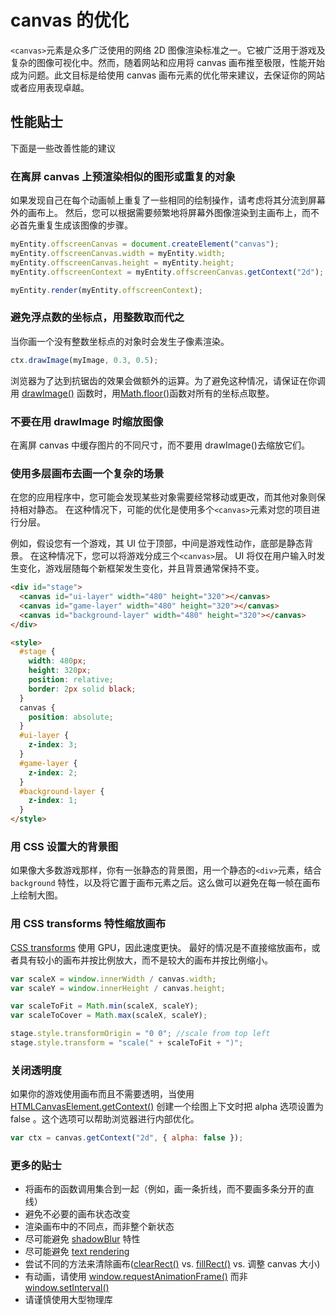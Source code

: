 # canvas 的优化

`<canvas>`元素是众多广泛使用的网络 2D 图像渲染标准之一。它被广泛用于游戏及复杂的图像可视化中。然而，随着网站和应用将 canvas 画布推至极限，性能开始成为问题。此文目标是给使用 canvas 画布元素的优化带来建议，去保证你的网站或者应用表现卓越。

## 性能贴士

下面是一些改善性能的建议

### 在离屏 canvas 上预渲染相似的图形或重复的对象

如果发现自己在每个动画帧上重复了一些相同的绘制操作，请考虑将其分流到屏幕外的画布上。 然后，您可以根据需要频繁地将屏幕外图像渲染到主画布上，而不必首先重复生成该图像的步骤。

```js
myEntity.offscreenCanvas = document.createElement("canvas");
myEntity.offscreenCanvas.width = myEntity.width;
myEntity.offscreenCanvas.height = myEntity.height;
myEntity.offscreenContext = myEntity.offscreenCanvas.getContext("2d");

myEntity.render(myEntity.offscreenContext);
```

### 避免浮点数的坐标点，用整数取而代之

当你画一个没有整数坐标点的对象时会发生子像素渲染。

```js
ctx.drawImage(myImage, 0.3, 0.5);
```

浏览器为了达到抗锯齿的效果会做额外的运算。为了避免这种情况，请保证在你调用 [drawImage()](https://developer.mozilla.org/zh-CN/docs/Web/API/CanvasRenderingContext2D/drawImage) 函数时，用[Math.floor()](https://developer.mozilla.org/zh-CN/docs/Web/JavaScript/Reference/Global_Objects/Math/floor)函数对所有的坐标点取整。

### 不要在用 drawImage 时缩放图像

在离屏 canvas 中缓存图片的不同尺寸，而不要用 drawImage()去缩放它们。

### 使用多层画布去画一个复杂的场景

在您的应用程序中，您可能会发现某些对象需要经常移动或更改，而其他对象则保持相对静态。 在这种情况下，可能的优化是使用多个`<canvas>`元素对您的项目进行分层。

例如，假设您有一个游戏，其 UI 位于顶部，中间是游戏性动作，底部是静态背景。 在这种情况下，您可以将游戏分成三个`<canvas>`层。 UI 将仅在用户输入时发生变化，游戏层随每个新框架发生变化，并且背景通常保持不变。

```html
<div id="stage">
  <canvas id="ui-layer" width="480" height="320"></canvas>
  <canvas id="game-layer" width="480" height="320"></canvas>
  <canvas id="background-layer" width="480" height="320"></canvas>
</div>

<style>
  #stage {
    width: 480px;
    height: 320px;
    position: relative;
    border: 2px solid black;
  }
  canvas {
    position: absolute;
  }
  #ui-layer {
    z-index: 3;
  }
  #game-layer {
    z-index: 2;
  }
  #background-layer {
    z-index: 1;
  }
</style>
```

### 用 CSS 设置大的背景图

如果像大多数游戏那样，你有一张静态的背景图，用一个静态的`<div>`元素，结合`background` 特性，以及将它置于画布元素之后。这么做可以避免在每一帧在画布上绘制大图。

### 用 CSS transforms 特性缩放画布

[CSS transforms](https://developer.mozilla.org/en-US/docs/Web/Guide/CSS/Using_CSS_transforms) 使用 GPU，因此速度更快。 最好的情况是不直接缩放画布，或者具有较小的画布并按比例放大，而不是较大的画布并按比例缩小。

```js
var scaleX = window.innerWidth / canvas.width;
var scaleY = window.innerHeight / canvas.height;

var scaleToFit = Math.min(scaleX, scaleY);
var scaleToCover = Math.max(scaleX, scaleY);

stage.style.transformOrigin = "0 0"; //scale from top left
stage.style.transform = "scale(" + scaleToFit + ")";
```

### 关闭透明度

如果你的游戏使用画布而且不需要透明，当使用 [HTMLCanvasElement.getContext()](https://developer.mozilla.org/en-US/docs/Web/API/HTMLCanvasElement/getContext) 创建一个绘图上下文时把 alpha 选项设置为 false 。这个选项可以帮助浏览器进行内部优化。

```js
var ctx = canvas.getContext("2d", { alpha: false });
```

### 更多的贴士

- 将画布的函数调用集合到一起（例如，画一条折线，而不要画多条分开的直线）
- 避免不必要的画布状态改变
- 渲染画布中的不同点，而非整个新状态
- 尽可能避免 [shadowBlur](https://developer.mozilla.org/zh-CN/docs/Web/API/CanvasRenderingContext2D/shadowBlur) 特性
- 尽可能避免 [text rendering](https://developer.mozilla.org/en-US/docs/Web/API/Canvas_API/Tutorial/Drawing_text)
- 尝试不同的方法来清除画布([clearRect()](https://developer.mozilla.org/zh-CN/docs/Web/API/CanvasRenderingContext2D/clearRect) vs. [fillRect()](https://developer.mozilla.org/zh-CN/docs/Web/API/CanvasRenderingContext2D/fillRect) vs. 调整 canvas 大小)
- 有动画，请使用 [window.requestAnimationFrame()](https://developer.mozilla.org/zh-CN/docs/Web/API/Window/requestAnimationFrame) 而非 [window.setInterval()](https://developer.mozilla.org/zh-CN/docs/Web/API/Window/setInterval)
- 请谨慎使用大型物理库
